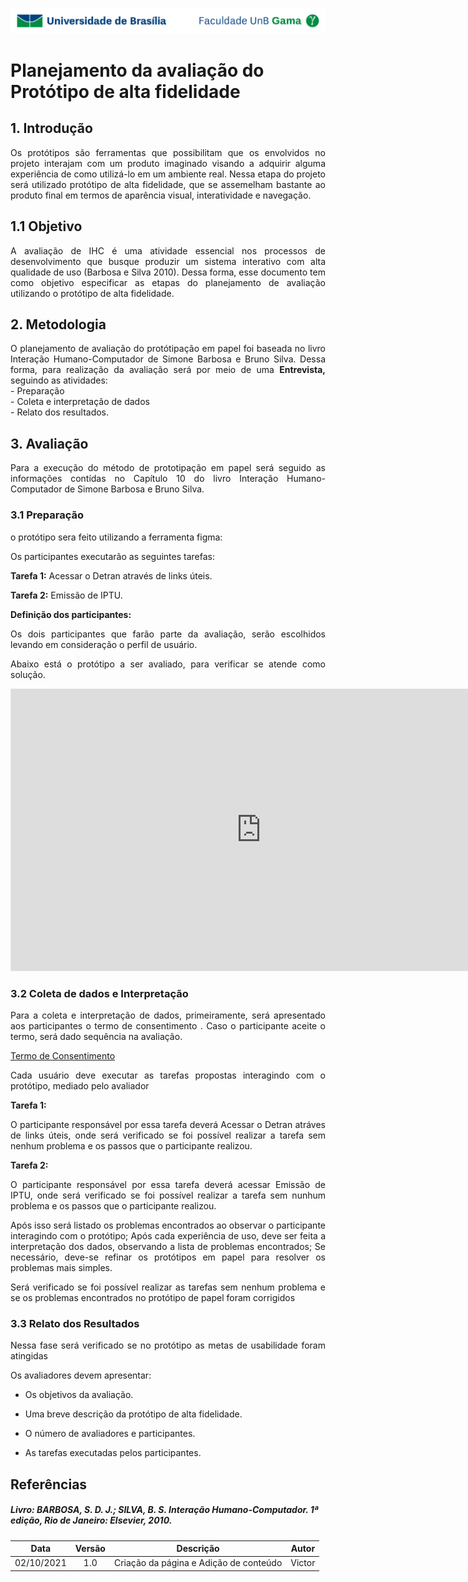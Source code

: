 ![UnB](../../../img/unb.jpg)

# Planejamento da avaliação do Protótipo de alta fidelidade

## 1. Introdução
<p align = "justify">
Os protótipos são ferramentas que possibilitam que os envolvidos no projeto interajam com um produto imaginado visando a adquirir alguma experiência de como utilizá-lo em um ambiente real. Nessa etapa do projeto será utilizado protótipo de alta fidelidade, que se assemelham bastante ao produto final em termos de aparência visual, interatividade e navegação.
</p>

## 1.1 Objetivo
<p align = "justify">
A avaliação de IHC é uma atividade essencial nos processos de desenvolvimento que busque produzir um sistema interativo com alta qualidade de uso (Barbosa e Silva 2010). Dessa forma, esse documento tem como objetivo especificar as etapas do planejamento de avaliação utilizando o protótipo de alta fidelidade.
</p>

## 2. Metodologia
<p align = "justify">O planejamento de avaliação do protótipação em papel foi baseada no  livro Interação Humano-Computador de Simone Barbosa e Bruno Silva. Dessa forma, para realização da avaliação será por meio de uma <b>Entrevista,</b> seguindo as atividades: <br> - Preparação <br> - Coleta e interpretação de dados <br> - Relato dos resultados.</p>

## 3. Avaliação
<p align = "justify">Para a execução do método de prototipação em papel será seguido as informações contídas no Capítulo 10 do livro Interação Humano-Computador de Simone Barbosa e Bruno Silva.
</p>



### 3.1 Preparação

<p align = "justify"> o protótipo sera feito utilizando a ferramenta figma:</p>
<p align = "justify"> Os participantes executarão as seguintes tarefas:</p>
<p align = "justify"><b>Tarefa 1:</b> Acessar o Detran através de links úteis.<br></p>
<p align = "justify"><b>Tarefa 2:</b> Emissão de IPTU.</p>
<p align = "justify"> <b>Definição dos participantes: </b></p>
<p align = "justify">Os dois participantes que farão parte da avaliação, serão escolhidos levando em consideração o perfil de usuário.<br></p>

<p align = "justify">Abaixo está o protótipo a ser avaliado, para verificar se atende como solução.<br></p>

<iframe style="border: 1px solid rgba(0, 0, 0, 0.1);" width="800" height="450" src="https://www.figma.com/embed?embed_host=share&url=https%3A%2F%2Fwww.figma.com%2Ffile%2FnF33YyV0Z6GuBun9FTvNUj%2FPrefeitura-de-Una%C3%AD%3Fnode-id%3D0%253A1" allowfullscreen></iframe>


### 3.2 Coleta de dados e Interpretação
<p align = "justify">Para a coleta e interpretação de dados, primeiramente, será apresentado aos participantes o termo de consentimento . Caso o participante aceite o termo, será dado sequência na avaliação. </p>

<a href="../../../../img/termo.jpg">Termo de Consentimento</a>

<p align = "justify">Cada usuário deve executar as tarefas propostas interagindo com o protótipo, mediado pelo avaliador </p>
<b>Tarefa 1:</b> 
<p align = "justify">O participante responsável por essa tarefa deverá Acessar o Detran atráves de links úteis, onde será verificado se foi possível realizar a tarefa sem nenhum problema e os passos que o participante realizou. </p>
<b>Tarefa 2:</b> 
<p align = "justify"> O participante responsável por essa tarefa deverá acessar Emissão de IPTU, onde será verificado se foi possível realizar a tarefa sem nunhum problema e os passos que o participante realizou.</p>
 
<p align = "justify">Após isso será listado os problemas encontrados ao observar o participante interagindo com o protótipo;
Após cada experiência de uso, deve ser feita a interpretação dos dados, observando a lista de problemas encontrados;
Se necessário, deve-se refinar os protótipos em papel para resolver os problemas mais simples.</p>

<p align = "justify"> Será verificado se  foi possível realizar as tarefas sem nenhum problema e se os problemas encontrados no protótipo de papel foram corrigidos</p>


### 3.3 Relato dos Resultados

<p align = "justify">Nessa fase será verificado se no protótipo as metas de usabilidade foram atingidas  </p>
Os avaliadores devem apresentar:

- <p align = "justify">Os objetivos da avaliação.</p>

- <p align = "justify">Uma breve descrição da protótipo de alta fidelidade.</p>

- <p align = "justify">O número de avaliadores e participantes.</p>

- <p align = "justify">As tarefas executadas pelos participantes.</p>


## Referências

##### Livro: BARBOSA, S. D. J.; SILVA, B. S. Interação Humano-Computador. 1ª edição, Rio de Janeiro: Elsevier, 2010.


| Data |Versão|         Descrição          |       Autor      |
|:----:|:----:|:--------------------------:|:----------------:|
| 02/10/2021 |  1.0 | Criação da página e Adição de conteúdo   | Victor |

